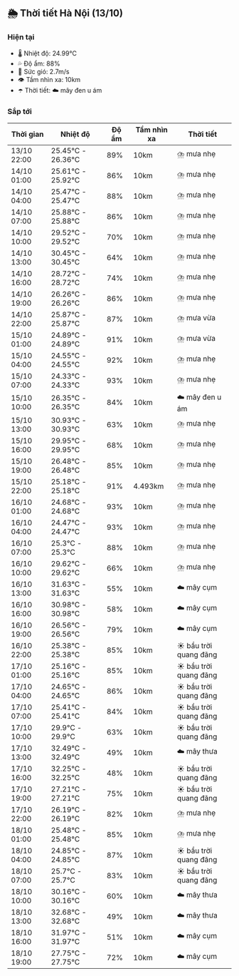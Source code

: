 ## 🌦️ Thời tiết Hà Nội (13/10)

### Hiện tại

- 🌡️ Nhiệt độ: 24.99℃
- 💦 Độ ẩm: 88%
- 💨 Sức gió: 2.7m/s
- 👁️ Tầm nhìn xa: 10km
- ☂️ Thời tiết: ☁️ mây đen u ám

### Sắp tới

| Thời gian | Nhiệt độ | Độ ẩm | Tầm nhìn xa | Thời tiết |
| --- | --- | --- | --- | --- |
| 13/10 22:00 | 25.45℃ - 26.36℃ | 89% | 10km | ⛈️ mưa nhẹ |
| 14/10 01:00 | 25.61℃ - 25.92℃ | 86% | 10km | ⛈️ mưa nhẹ |
| 14/10 04:00 | 25.47℃ - 25.47℃ | 88% | 10km | ⛈️ mưa nhẹ |
| 14/10 07:00 | 25.88℃ - 25.88℃ | 86% | 10km | ⛈️ mưa nhẹ |
| 14/10 10:00 | 29.52℃ - 29.52℃ | 70% | 10km | ⛈️ mưa nhẹ |
| 14/10 13:00 | 30.45℃ - 30.45℃ | 64% | 10km | ⛈️ mưa nhẹ |
| 14/10 16:00 | 28.72℃ - 28.72℃ | 74% | 10km | ⛈️ mưa nhẹ |
| 14/10 19:00 | 26.26℃ - 26.26℃ | 86% | 10km | ⛈️ mưa nhẹ |
| 14/10 22:00 | 25.87℃ - 25.87℃ | 87% | 10km | ⛈️ mưa vừa |
| 15/10 01:00 | 24.89℃ - 24.89℃ | 91% | 10km | ⛈️ mưa vừa |
| 15/10 04:00 | 24.55℃ - 24.55℃ | 92% | 10km | ⛈️ mưa nhẹ |
| 15/10 07:00 | 24.33℃ - 24.33℃ | 93% | 10km | ⛈️ mưa nhẹ |
| 15/10 10:00 | 26.35℃ - 26.35℃ | 84% | 10km | ☁️ mây đen u ám |
| 15/10 13:00 | 30.93℃ - 30.93℃ | 63% | 10km | ⛈️ mưa nhẹ |
| 15/10 16:00 | 29.95℃ - 29.95℃ | 68% | 10km | ⛈️ mưa nhẹ |
| 15/10 19:00 | 26.48℃ - 26.48℃ | 85% | 10km | ⛈️ mưa nhẹ |
| 15/10 22:00 | 25.18℃ - 25.18℃ | 91% | 4.493km | ⛈️ mưa nhẹ |
| 16/10 01:00 | 24.68℃ - 24.68℃ | 93% | 10km | ⛈️ mưa nhẹ |
| 16/10 04:00 | 24.47℃ - 24.47℃ | 93% | 10km | ⛈️ mưa nhẹ |
| 16/10 07:00 | 25.3℃ - 25.3℃ | 88% | 10km | ⛈️ mưa nhẹ |
| 16/10 10:00 | 29.62℃ - 29.62℃ | 66% | 10km | ⛈️ mưa nhẹ |
| 16/10 13:00 | 31.63℃ - 31.63℃ | 55% | 10km | ☁️ mây cụm |
| 16/10 16:00 | 30.98℃ - 30.98℃ | 58% | 10km | ☁️ mây cụm |
| 16/10 19:00 | 26.56℃ - 26.56℃ | 79% | 10km | ☁️ mây cụm |
| 16/10 22:00 | 25.38℃ - 25.38℃ | 85% | 10km | ☀️ bầu trời quang đãng |
| 17/10 01:00 | 25.16℃ - 25.16℃ | 85% | 10km | ☀️ bầu trời quang đãng |
| 17/10 04:00 | 24.65℃ - 24.65℃ | 86% | 10km | ☀️ bầu trời quang đãng |
| 17/10 07:00 | 25.41℃ - 25.41℃ | 84% | 10km | ☀️ bầu trời quang đãng |
| 17/10 10:00 | 29.9℃ - 29.9℃ | 63% | 10km | ☀️ bầu trời quang đãng |
| 17/10 13:00 | 32.49℃ - 32.49℃ | 49% | 10km | ☁️ mây thưa |
| 17/10 16:00 | 32.25℃ - 32.25℃ | 48% | 10km | ☀️ bầu trời quang đãng |
| 17/10 19:00 | 27.21℃ - 27.21℃ | 75% | 10km | ☀️ bầu trời quang đãng |
| 17/10 22:00 | 26.19℃ - 26.19℃ | 82% | 10km | ⛈️ mưa nhẹ |
| 18/10 01:00 | 25.48℃ - 25.48℃ | 85% | 10km | ⛈️ mưa nhẹ |
| 18/10 04:00 | 24.85℃ - 24.85℃ | 87% | 10km | ☀️ bầu trời quang đãng |
| 18/10 07:00 | 25.7℃ - 25.7℃ | 83% | 10km | ☀️ bầu trời quang đãng |
| 18/10 10:00 | 30.16℃ - 30.16℃ | 60% | 10km | ☁️ mây thưa |
| 18/10 13:00 | 32.68℃ - 32.68℃ | 49% | 10km | ☁️ mây thưa |
| 18/10 16:00 | 31.97℃ - 31.97℃ | 51% | 10km | ☁️ mây cụm |
| 18/10 19:00 | 27.75℃ - 27.75℃ | 72% | 10km | ☁️ mây cụm |
